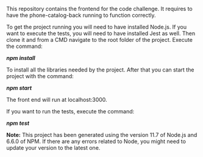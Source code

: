 This repository contains the frontend for the code challenge. It requires to have the phone-catalog-back running to function correctly.

To get the project running you will need to have installed Node.js. If you want to execute the tests, you will need to have installed Jest as well. Then clone it and from a CMD navigate to the root folder of the project. Execute the command:

***npm install***

To install all the libraries needed by the project. After that you can start the project with the command:

***npm start***

The front end will run at localhost:3000.

If you want to run the tests, execute the command:

***npm test***

**Note:** This project has been generated using the version 11.7 of Node.js and 6.6.0 of NPM. If there are any errors related to Node, you might need to update your version to the latest one.

